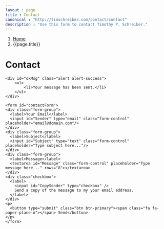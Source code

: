 ```yaml
---
layout : page
title : Contact
canonical : "http://timschreiber.com/contact/contact"
description : "Use this form to contact Timothy P. Schreiber."
---
```


<ol class="breadcrumb">
	<li><a href="/">Home</a></li>
	<li>{{page.title}}</li>
</ol>

<h1 class="collapse-top-margin">Contact</h1>

<div class="col-xs-12 col-sm-10 col-md-8 col-lg-6">
	<div id="errMsgs" class="alert alert-danger">
		<ul>
		</ul>
	</div>
	
	<div id="okMsg" class="alert alert-success">
		<ul>
			<li>Your message has been sent.</li>
		</ul>
	</div>

	<form id="contactForm">
	<div class="form-group">
	  <label>Your Email</label>
	  <input id="Sender" type="email" class="form-control" placeholder="email@domain.com"/>
	</div>
	<div class="form-group">
	  <label>Subject</label>
	  <input id="Subject" type="text" class="form-control" placeholder="Type subject here..."/>
	</div>
	<div class="form-group">
	  <label>Message</label>
	  <textarea id="Message" class="form-control" placeholder="Type message here..." rows="8"></textarea>
	</div>
	<div class="checkbox">
	  <label>
	    <input id="CopySender" type="checkbox" />
	    Send a copy of the message to my your email address.
	  </label>
	</div>
	<p>
	  <button type="submit" class="btn btn-primary"><span class="fa fa-paper-plane-o"></span> Send</button>
	</p>
	</form>
</div>
